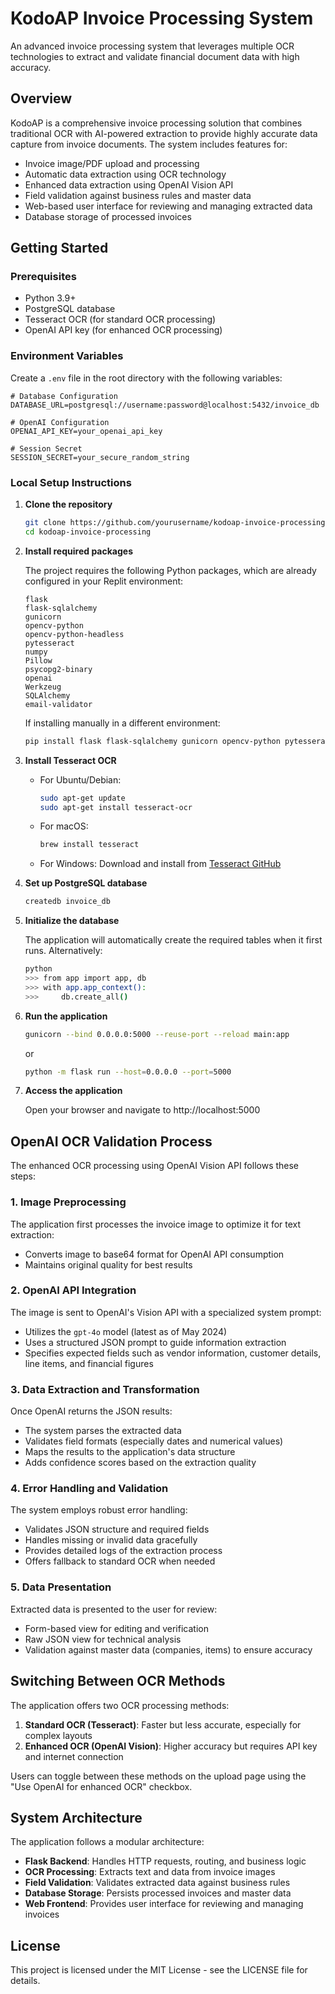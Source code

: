 # KodoAP Invoice Processing System

An advanced invoice processing system that leverages multiple OCR technologies to extract and validate financial document data with high accuracy.

## Overview

KodoAP is a comprehensive invoice processing solution that combines traditional OCR with AI-powered extraction to provide highly accurate data capture from invoice documents. The system includes features for:

- Invoice image/PDF upload and processing
- Automatic data extraction using OCR technology
- Enhanced data extraction using OpenAI Vision API
- Field validation against business rules and master data
- Web-based user interface for reviewing and managing extracted data
- Database storage of processed invoices

## Getting Started

### Prerequisites

- Python 3.9+
- PostgreSQL database
- Tesseract OCR (for standard OCR processing)
- OpenAI API key (for enhanced OCR processing)

### Environment Variables

Create a `.env` file in the root directory with the following variables:

```
# Database Configuration
DATABASE_URL=postgresql://username:password@localhost:5432/invoice_db

# OpenAI Configuration
OPENAI_API_KEY=your_openai_api_key

# Session Secret
SESSION_SECRET=your_secure_random_string
```

### Local Setup Instructions

1. **Clone the repository**

   ```bash
   git clone https://github.com/yourusername/kodoap-invoice-processing.git
   cd kodoap-invoice-processing
   ```

2. **Install required packages**

   The project requires the following Python packages, which are already configured in your Replit environment:

   ```
   flask
   flask-sqlalchemy
   gunicorn
   opencv-python
   opencv-python-headless
   pytesseract
   numpy
   Pillow
   psycopg2-binary
   openai
   Werkzeug
   SQLAlchemy
   email-validator
   ```

   If installing manually in a different environment:

   ```bash
   pip install flask flask-sqlalchemy gunicorn opencv-python pytesseract numpy Pillow psycopg2-binary openai Werkzeug SQLAlchemy email-validator
   ```

3. **Install Tesseract OCR**

   - For Ubuntu/Debian:
     ```bash
     sudo apt-get update
     sudo apt-get install tesseract-ocr
     ```
   
   - For macOS:
     ```bash
     brew install tesseract
     ```
   
   - For Windows:
     Download and install from [Tesseract GitHub](https://github.com/UB-Mannheim/tesseract/wiki)

4. **Set up PostgreSQL database**

   ```bash
   createdb invoice_db
   ```

5. **Initialize the database**

   The application will automatically create the required tables when it first runs. Alternatively:

   ```bash
   python
   >>> from app import app, db
   >>> with app.app_context():
   >>>     db.create_all()
   ```

6. **Run the application**

   ```bash
   gunicorn --bind 0.0.0.0:5000 --reuse-port --reload main:app
   ```

   or

   ```bash
   python -m flask run --host=0.0.0.0 --port=5000
   ```

7. **Access the application**

   Open your browser and navigate to http://localhost:5000

## OpenAI OCR Validation Process

The enhanced OCR processing using OpenAI Vision API follows these steps:

### 1. Image Preprocessing

The application first processes the invoice image to optimize it for text extraction:
- Converts image to base64 format for OpenAI API consumption
- Maintains original quality for best results

### 2. OpenAI API Integration

The image is sent to OpenAI's Vision API with a specialized system prompt:
- Utilizes the `gpt-4o` model (latest as of May 2024)
- Uses a structured JSON prompt to guide information extraction
- Specifies expected fields such as vendor information, customer details, line items, and financial figures

### 3. Data Extraction and Transformation

Once OpenAI returns the JSON results:
- The system parses the extracted data
- Validates field formats (especially dates and numerical values)
- Maps the results to the application's data structure
- Adds confidence scores based on the extraction quality

### 4. Error Handling and Validation

The system employs robust error handling:
- Validates JSON structure and required fields
- Handles missing or invalid data gracefully
- Provides detailed logs of the extraction process
- Offers fallback to standard OCR when needed

### 5. Data Presentation

Extracted data is presented to the user for review:
- Form-based view for editing and verification
- Raw JSON view for technical analysis
- Validation against master data (companies, items) to ensure accuracy

## Switching Between OCR Methods

The application offers two OCR processing methods:

1. **Standard OCR (Tesseract)**: Faster but less accurate, especially for complex layouts
2. **Enhanced OCR (OpenAI Vision)**: Higher accuracy but requires API key and internet connection

Users can toggle between these methods on the upload page using the "Use OpenAI for enhanced OCR" checkbox.

## System Architecture

The application follows a modular architecture:

- **Flask Backend**: Handles HTTP requests, routing, and business logic
- **OCR Processing**: Extracts text and data from invoice images
- **Field Validation**: Validates extracted data against business rules
- **Database Storage**: Persists processed invoices and master data
- **Web Frontend**: Provides user interface for reviewing and managing invoices

## License

This project is licensed under the MIT License - see the LICENSE file for details.
